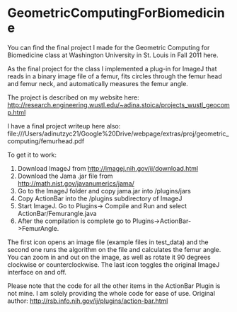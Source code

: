 GeometricComputingForBiomedicine
=====================================

You can find the final project I made for the Geometric Computing for Biomedicine class at Washington University in St. Louis in Fall 2011 here.

As the final project for the class I implemented a plug-in for ImageJ that reads in a binary image file of a femur, fits circles through the femur head and femur neck, and automatically measures the femur angle.

The project is described on my website here: http://research.engineering.wustl.edu/~adina.stoica/projects_wustl_geocomp.html

I have a final project writeup here also: file:///Users/adinutzyc21/Google%20Drive/webpage/extras/proj/geometric_computing/femurhead.pdf

To get it to work:
1. Download ImageJ from http://imagej.nih.gov/ij/download.html
2. Download the Jama .jar file from http://math.nist.gov/javanumerics/jama/
3. Go to the ImageJ folder and copy jama.jar into /plugins/jars
4. Copy ActionBar into the /plugins subdirectory of ImageJ
5. Start ImageJ. Go to Plugins-> Compile and Run and select ActionBar/Femurangle.java
6. After the compilation is complete go to Plugins->ActionBar->FemurAngle.

The first icon opens an image file (example files in test_data) and the second one runs the algorithm on the file and calculates the femur angle.
You can zoom in and out on the image, as well as rotate it 90 degrees clockwise or counterclockwise. 
The last icon toggles the original ImageJ interface on and off.


Please note that the code for all the other items in the ActionBar Plugin is not mine. I am solely providing the whole code for ease of use. Original author: http://rsb.info.nih.gov/ij/plugins/action-bar.html
